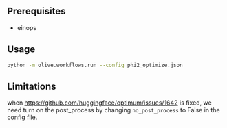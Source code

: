 ## Prerequisites
* einops

## Usage
```bash
python -m olive.workflows.run --config phi2_optimize.json
```

## Limitations
when https://github.com/huggingface/optimum/issues/1642 is fixed, we need turn on the post_process by changing `no_post_process` to False in the config file.
